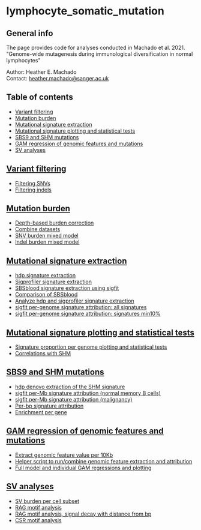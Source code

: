 # lymphocyte_somatic_mutation
 
 ## General info
 The page provides code for analyses conducted in Machado et al. 2021.
 "Genome-wide mutagenesis during immunological diversification in normal lymphocytes"
 
 Author: Heather E. Machado \
 Contact: heather.machado@sanger.ac.uk
 
## Table of contents
* [Variant filtering](01_variant_filtering)
* [Mutation burden](02_mutation_burden_analysis)
* [Mutational signature extraction](03_mutational_signature_analysis)
* [Mutational signature plotting and statistical tests](03_mutational_signature_analysis)
* [SBS9 and SHM mutations](04_SBS9_SHM_comparison)
* [GAM regression of genomic features and mutations](05_SBS9_genomic_feature_GAM)
* [SV analyses](06_SV_analyses)

 ## [Variant filtering](01_variant_filtering)
 * [Filtering SNVs](01_variant_filtering/snv_results)
 * [Filtering indels](01_variant_filtering/indel_results)
 
 ## [Mutation burden](02_mutation_burden_analysis)
 * [Depth-based burden correction](02_mutation_burden_analysis/analysis_HSC_mutburden_correction.html)
 * [Combine datasets](02_mutation_burden_analysis/combining_donors_March2021.R)
 * [SNV burden mixed model](02_mutation_burden_analysis/analyses_SNVmixedmodel_March2021.html)
 * [Indel burden mixed model](02_mutation_burden_analysis/analyses_indelmixedmodel_March2021.html)

## [Mutational signature extraction](03_mutational_signature_analysis)
* [hdp signature extraction](03_mutational_signature_analysis/run_hdp_lustre_pcawg_lymph_hsc_clean.R)
* [Sigprofiler signature extraction](03_mutational_signature_analysis/code_sigprofiler_pcwag_mm_lymph_hsc_clean.sh)
* [SBSblood signature extraction using sigfit](03_mutational_signature_analysis/sigfit_hsc_sig1_Aug2020_clean.R)
* [Comparison of SBSblood](03_mutational_signature_analysis/sigfit_hsc_sig1_Aug2020_clean.R)
* [Analyze hdp and sigprofiler signature extraction](03_mutational_signature_analysis/analyses_hdp_pcawg_mm_AX001_KX001_KX002_KX003_TX001_TX002_CB001_Aug2020_clean.Rmd)
* [sigfit per-genome signature attribution: all signatures](03_mutational_signature_analysis/sigfit_union_hdp_sigprofiler_cosmic3_chain1_Aug2020_clean.R)
* [sigfit per-genome signature attribution: signatures min10%](03_mutational_signature_analysis/sigfit_union_hdp_sigprofiler_min10percent_chain1_Aug2020_clean.R)

## [Mutational signature plotting and statistical tests](03_mutational_signature_analysis)
* [Signature proportion per genome plotting and statistical tests](03_mutational_signature_analysis/analyses_pcawg_mm_AX001_KX001_KX002_KX003_TX001_TX002_CB001_sigfit_union_hdp_sigprofiler_min10percent_clean.html)
* [Correlations with SHM](03_mutational_signature_analysis/analyses_immuno_pcawg_mm_AX001_KX001_KX002_KX003_TX001_TX002_CB001_sigfit_union_hdp_sigprofiler_min10percent_clean.html)

## [SBS9 and SHM mutations](04_SBS9_SHM_comparison)
* [hdp denovo extraction of the SHM signature](04_SBS9_SHM_comparisonR/mutsig_byregion_hdp_denovo_Oct2020_clean.R)
* [sigfit per-Mb signature attribution (normal memory B cells)](04_SBS9_SHM_comparisonR/sigfit_memoryB_1Mb_Feb2021_min10percent_IgDenovo_clean.R)
* [sigfit per-Mb signature attribution (malignancy)](04_SBS9_SHM_comparisonR/sigfit_pcawg_1Mb_Sep2020_min10percent_IgDenovo_clean.R)
* [Per-bp signature attribution](04_SBS9_SHM_comparisonR/signature_prob_per_trinuc_attribution_per1MB_pcawg_IgDenovo_clean.R)
* [Enrichment per gene](04_SBS9_SHM_comparisonR/analyze_pergene_sigfit_pcawg_1Mb_min10percent_IgDenovo_ttest_clean.Rmd)

## [GAM regression of genomic features and mutations](05_SBS9_genomic_feature_GAM)
* [Extract genomic feature value per 10Kb](05_SBS9_genomic_feature_GAM/scripts/get_hg19_properties_HEM.R)
* [Helper script to run/combine genomic feature extraction and attribution](05_SBS9_genomic_feature_GAM/code_regression_analysis_10KB.sh)
* [Full model and individual GAM regressions and plotting](05_SBS9_genomic_feature_GAM/S9_majority_gam_reptimingGm_Jan2021_clean.R)

## [SV analyses](06_SV_analyses)
* [SV burden per cell subset](06_SV_analyses/analyze_brass_metaAnalysis_AX001_KX001_KX002_KX003_TX001_TX002_CB001_clean.Rmd)
* [RAG motif analysis](06_SV_analyses/analyze_RAGmotif_heptamer_July2020_clean.R)
* [RAG motif analysis, signal decay with distance from bp](06_SV_analyses/analyze_RAGmotif_heptamer_July2020_decay_clean.R)
* [CSR motif analysis](06_SV_analyses/analyze_AGCTmotif_July2020_clean.R)




